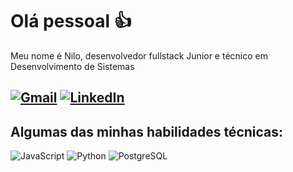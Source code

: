 # Olá pessoal 👍

Meu nome é Nilo, desenvolvedor fullstack Junior e técnico em Desenvolvimento de Sistemas

[![Gmail](https://img.shields.io/badge/-Gmail-red?style=for-the-badge&logo=gmail&logoColor=white)](mailto:niloaraujodacosta@gmail.com)
[![LinkedIn](https://img.shields.io/badge/-LinkedIn-blue?style=for-the-badge&logo=linkedin&logoColor=white)](https://linkedin.com/in/niloaraujodacosta)
---
## Algumas das minhas habilidades técnicas:
![JavaScript](https://img.shields.io/badge/-JavaScript-yellow?style=for-the-badge&logo=javascript&logoColor=white)
![Python](https://img.shields.io/badge/-Python-blue?style=for-the-badge&logo=python&logoColor=white)
![PostgreSQL](https://img.shields.io/badge/-PostgreSQL-blue?style=for-the-badge&logo=postgresql&logoColor=white)

